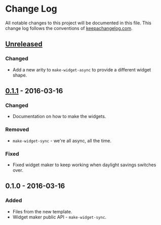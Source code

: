 # Change Log
All notable changes to this project will be documented in this file. This change log follows the conventions of [keepachangelog.com](http://keepachangelog.com/).

## [Unreleased][unreleased]
### Changed
- Add a new arity to `make-widget-async` to provide a different widget shape.

## [0.1.1] - 2016-03-16
### Changed
- Documentation on how to make the widgets.

### Removed
- `make-widget-sync` - we're all async, all the time.

### Fixed
- Fixed widget maker to keep working when daylight savings switches over.

## 0.1.0 - 2016-03-16
### Added
- Files from the new template.
- Widget maker public API - `make-widget-sync`.

[unreleased]: https://github.com/your-name/automata/compare/0.1.1...HEAD
[0.1.1]: https://github.com/your-name/automata/compare/0.1.0...0.1.1
